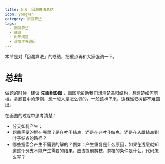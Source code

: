 ```yaml
---
title: 5.6  回溯算法总结
icon: yongyan
category: 回溯算法
tags:
  - 回溯算法
  - 递归
  - 树形问题
  - 深度优先遍历
---
```


本节是对「回溯算法」的总结，把重点再和大家强调一下。

# 总结

做题的时候，建议 **先画树形图** ，画图能帮助我们想清楚递归结构，想清楚如何剪枝。拿题目中的示例，想一想人是怎么做的，一般这样下来，这棵递归树都不难画出。

在画图的过程中思考清楚：

+ 分支如何产生；
+ 题目需要的解在哪里？是在叶子结点、还是在非叶子结点、还是在从跟结点到叶子结点的路径？
+ 哪些搜索会产生不需要的解的？例如：产生重复是什么原因，如果在浅层就知道这个分支不能产生需要的结果，应该提前剪枝，剪枝的条件是什么，代码怎么写？

